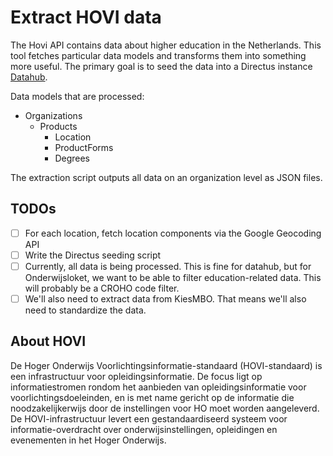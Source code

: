 # Extract HOVI data
The Hovi API contains data about higher education in the Netherlands. This tool fetches particular data models and transforms them into something more useful. The primary goal is to seed the data into a Directus instance [Datahub](https://datahub.onderwijs.in).

Data models that are processed:
- Organizations
  - Products
    - Location
    - ProductForms
    - Degrees

The extraction script outputs all data on an organization level as JSON files.

## TODOs
- [ ] For each location, fetch location components via the Google Geocoding API
- [ ] Write the Directus seeding script
- [ ] Currently, all data is being processed. This is fine for datahub, but for Onderwijsloket, we want to be able to filter education-related data. This will probably be a CROHO code filter.
- [ ] We'll also need to extract data from KiesMBO. That means we'll also need to standardize the data.

## About HOVI
De Hoger Onderwijs Voorlichtingsinformatie-standaard (HOVI-standaard) is een infrastructuur voor opleidingsinformatie. De focus ligt op informatiestromen rondom het aanbieden van opleidingsinformatie voor voorlichtingsdoeleinden, en is met name gericht op de informatie die noodzakelijkerwijs door de instellingen voor HO moet worden aangeleverd. De HOVI-infrastructuur levert een gestandaardiseerd systeem voor informatie-overdracht over onderwijsinstellingen, opleidingen en evenementen in het Hoger Onderwijs.